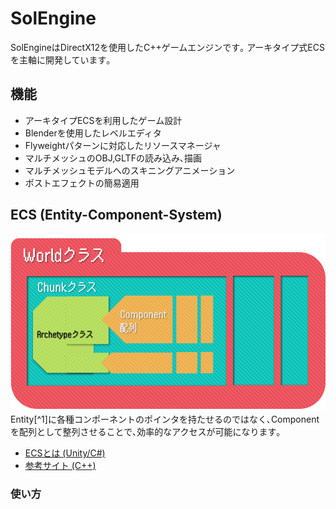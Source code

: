 # SolEngine

SolEngineはDirectX12を使用したC++ゲームエンジンです｡
アーキタイプ式ECSを主軸に開発しています｡

機能
- 
- アーキタイプECSを利用したゲーム設計
- Blenderを使用したレベルエディタ
- Flyweightパターンに対応したリソースマネージャ
- マルチメッシュのOBJ,GLTFの読み込み､描画
- マルチメッシュモデルへのスキニングアニメーション
- ポストエフェクトの簡易適用

## ECS (Entity-Component-System)

![ECS Sample](/Images/ECS.png)
Entity[^1]に各種コンポーネントのポインタを持たせるのではなく､Componentを配列として整列させることで､効率的なアクセスが可能になります｡

- [ECSとは (Unity/C#)](https://www.bing.com/ck/a?!&&p=22fc76fd9c67fa0d465343ad4225d48d5da80c2026278fffedf7113d576151f6JmltdHM9MTczMDI0NjQwMA&ptn=3&ver=2&hsh=4&fclid=0aa3bc30-5ae8-629c-3d7e-a89e5b866383&u=a1L3ZpZGVvcy9yaXZlcnZpZXcvcmVsYXRlZHZpZGVvP3E9RUNTK1VuaXR5Jm1pZD01OTg3OTE0NjNDQzU2REUxOEZDMjU5ODc5MTQ2M0NDNTZERTE4RkMyJkZPUk09VklSRQ&ntb=1)
- [参考サイト (C++)](https://qiita.com/harayuu10/items/e15b02e3b0f3081d729b)

### 使い方
